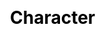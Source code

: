 ---
title: Character
layout: dream_interpretation/category_single
description: Dream interpretation - Character.
js: []
css: ["css/luck/dream_interpretation/dream_interpretation.css"]
---